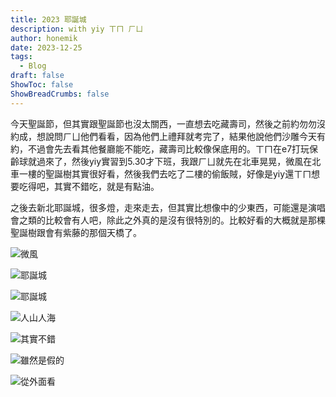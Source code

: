 ```yaml
---
title: 2023 耶誕城
description: with yiy ㄒㄇ ㄏㄩ
author: honemik
date: 2023-12-25
tags:
  - Blog 
draft: false
ShowToc: false
ShowBreadCrumbs: false
---
```


今天聖誕節，但其實跟聖誕節也沒太關西，一直想去吃藏壽司，然後之前約勿勿沒約成，想說問ㄏㄩ他們看看，因為他們上禮拜就考完了，結果他說他們沙雕今天有約，不過會先去看其他餐廳能不能吃，藏壽司比較像保底用的。ㄒㄇ在e7打玩保齡球就過來了，然後yiy實習到5.30才下班，我跟ㄏㄩ就先在北車晃晃，微風在北車一樓的聖誕樹其實很好看，然後我們去吃了二樓的偷飯賊，好像是yiy還ㄒㄇ想要吃得吧，其實不錯吃，就是有點油。

之後去新北耶誕城，很多燈，走來走去，但其實比想像中的少東西，可能還是演唱會之類的比較會有人吧，除此之外真的是沒有很特別的。比較好看的大概就是那棵聖誕樹跟會有紫藤的那個天橋了。


![微風](/img/post/2023-12-25-01.jpg)

![耶誕城](/img/post/2023-12-25-02.jpg)

![耶誕城](/img/post/2023-12-25-03.jpg)

![人山人海](/img/post/2023-12-25-04.jpg)

![其實不錯](/img/post/2023-12-25-05.jpg)

![雖然是假的](/img/post/2023-12-25-06.jpg)

![從外面看](/img/post/2023-12-25-07.jpg)